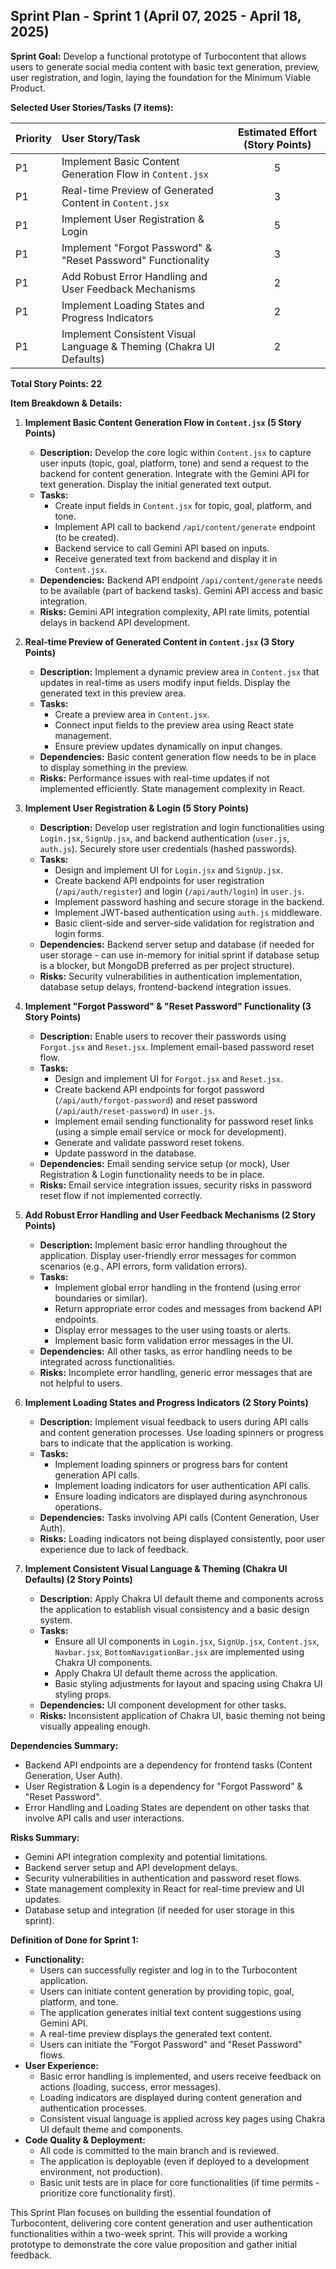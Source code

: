 ## Sprint Plan - Sprint 1 (April 07, 2025 - April 18, 2025)

**Sprint Goal:** Develop a functional prototype of Turbocontent that allows users to generate social
media content with basic text generation, preview, user registration, and login, laying the
foundation for the Minimum Viable Product.

**Selected User Stories/Tasks (7 items):**

| Priority | User Story/Task                                                     | Estimated Effort (Story Points) |
| :------- | :------------------------------------------------------------------ | :-----------------------------: |
| P1       | Implement Basic Content Generation Flow in `Content.jsx`            |                5                |
| P1       | Real-time Preview of Generated Content in `Content.jsx`             |                3                |
| P1       | Implement User Registration & Login                                 |                5                |
| P1       | Implement "Forgot Password" & "Reset Password" Functionality        |                3                |
| P1       | Add Robust Error Handling and User Feedback Mechanisms              |                2                |
| P1       | Implement Loading States and Progress Indicators                    |                2                |
| P1       | Implement Consistent Visual Language & Theming (Chakra UI Defaults) |                2                |

**Total Story Points: 22**

**Item Breakdown & Details:**

1.  **Implement Basic Content Generation Flow in `Content.jsx` (5 Story Points)**

    - **Description:** Develop the core logic within `Content.jsx` to capture user inputs (topic,
      goal, platform, tone) and send a request to the backend for content generation. Integrate with
      the Gemini API for text generation. Display the initial generated text output.
    - **Tasks:**
        - Create input fields in `Content.jsx` for topic, goal, platform, and tone.
        - Implement API call to backend `/api/content/generate` endpoint (to be created).
        - Backend service to call Gemini API based on inputs.
        - Receive generated text from backend and display it in `Content.jsx`.
    - **Dependencies:** Backend API endpoint `/api/content/generate` needs to be available (part of
      backend tasks). Gemini API access and basic integration.
    - **Risks:** Gemini API integration complexity, API rate limits, potential delays in backend API
      development.

2.  **Real-time Preview of Generated Content in `Content.jsx` (3 Story Points)**

    - **Description:** Implement a dynamic preview area in `Content.jsx` that updates in real-time
      as users modify input fields. Display the generated text in this preview area.
    - **Tasks:**
        - Create a preview area in `Content.jsx`.
        - Connect input fields to the preview area using React state management.
        - Ensure preview updates dynamically on input changes.
    - **Dependencies:** Basic content generation flow needs to be in place to display something in
      the preview.
    - **Risks:** Performance issues with real-time updates if not implemented efficiently. State
      management complexity in React.

3.  **Implement User Registration & Login (5 Story Points)**

    - **Description:** Develop user registration and login functionalities using `Login.jsx`,
      `SignUp.jsx`, and backend authentication (`user.js`, `auth.js`). Securely store user
      credentials (hashed passwords).
    - **Tasks:**
        - Design and implement UI for `Login.jsx` and `SignUp.jsx`.
        - Create backend API endpoints for user registration (`/api/auth/register`) and login
          (`/api/auth/login`) in `user.js`.
        - Implement password hashing and secure storage in the backend.
        - Implement JWT-based authentication using `auth.js` middleware.
        - Basic client-side and server-side validation for registration and login forms.
    - **Dependencies:** Backend server setup and database (if needed for user storage - can use
      in-memory for initial sprint if database setup is a blocker, but MongoDB preferred as per
      project structure).
    - **Risks:** Security vulnerabilities in authentication implementation, database setup delays,
      frontend-backend integration issues.

4.  **Implement "Forgot Password" & "Reset Password" Functionality (3 Story Points)**

    - **Description:** Enable users to recover their passwords using `Forgot.jsx` and `Reset.jsx`.
      Implement email-based password reset flow.
    - **Tasks:**
        - Design and implement UI for `Forgot.jsx` and `Reset.jsx`.
        - Create backend API endpoints for forgot password (`/api/auth/forgot-password`) and reset
          password (`/api/auth/reset-password`) in `user.js`.
        - Implement email sending functionality for password reset links (using a simple email
          service or mock for development).
        - Generate and validate password reset tokens.
        - Update password in the database.
    - **Dependencies:** Email sending service setup (or mock), User Registration & Login
      functionality needs to be in place.
    - **Risks:** Email service integration issues, security risks in password reset flow if not
      implemented correctly.

5.  **Add Robust Error Handling and User Feedback Mechanisms (2 Story Points)**

    - **Description:** Implement basic error handling throughout the application. Display
      user-friendly error messages for common scenarios (e.g., API errors, form validation errors).
    - **Tasks:**
        - Implement global error handling in the frontend (using error boundaries or similar).
        - Return appropriate error codes and messages from backend API endpoints.
        - Display error messages to the user using toasts or alerts.
        - Implement basic form validation error messages in the UI.
    - **Dependencies:** All other tasks, as error handling needs to be integrated across
      functionalities.
    - **Risks:** Incomplete error handling, generic error messages that are not helpful to users.

6.  **Implement Loading States and Progress Indicators (2 Story Points)**

    - **Description:** Implement visual feedback to users during API calls and content generation
      processes. Use loading spinners or progress bars to indicate that the application is working.
    - **Tasks:**
        - Implement loading spinners or progress bars for content generation API calls.
        - Implement loading indicators for user authentication API calls.
        - Ensure loading indicators are displayed during asynchronous operations.
    - **Dependencies:** Tasks involving API calls (Content Generation, User Auth).
    - **Risks:** Loading indicators not being displayed consistently, poor user experience due to
      lack of feedback.

7.  **Implement Consistent Visual Language & Theming (Chakra UI Defaults) (2 Story Points)**
    - **Description:** Apply Chakra UI default theme and components across the application to
      establish visual consistency and a basic design system.
    - **Tasks:**
        - Ensure all UI components in `Login.jsx`, `SignUp.jsx`, `Content.jsx`, `Navbar.jsx`,
          `BottomNavigationBar.jsx` are implemented using Chakra UI components.
        - Apply Chakra UI default theme across the application.
        - Basic styling adjustments for layout and spacing using Chakra UI styling props.
    - **Dependencies:** UI component development for other tasks.
    - **Risks:** Inconsistent application of Chakra UI, basic theming not being visually appealing
      enough.

**Dependencies Summary:**

- Backend API endpoints are a dependency for frontend tasks (Content Generation, User Auth).
- User Registration & Login is a dependency for "Forgot Password" & "Reset Password".
- Error Handling and Loading States are dependent on other tasks that involve API calls and user
  interactions.

**Risks Summary:**

- Gemini API integration complexity and potential limitations.
- Backend server setup and API development delays.
- Security vulnerabilities in authentication and password reset flows.
- State management complexity in React for real-time preview and UI updates.
- Database setup and integration (if needed for user storage in this sprint).

**Definition of Done for Sprint 1:**

- **Functionality:**
    - Users can successfully register and log in to the Turbocontent application.
    - Users can initiate content generation by providing topic, goal, platform, and tone.
    - The application generates initial text content suggestions using Gemini API.
    - A real-time preview displays the generated text content.
    - Users can initiate the "Forgot Password" and "Reset Password" flows.
- **User Experience:**
    - Basic error handling is implemented, and users receive feedback on actions (loading, success,
      error messages).
    - Loading indicators are displayed during content generation and authentication processes.
    - Consistent visual language is applied across key pages using Chakra UI default theme and
      components.
- **Code Quality & Deployment:**
    - All code is committed to the main branch and is reviewed.
    - The application is deployable (even if deployed to a development environment, not production).
    - Basic unit tests are in place for core functionalities (if time permits - prioritize core
      functionality first).

This Sprint Plan focuses on building the essential foundation of Turbocontent, delivering core
content generation and user authentication functionalities within a two-week sprint. This will
provide a working prototype to demonstrate the core value proposition and gather initial feedback.
